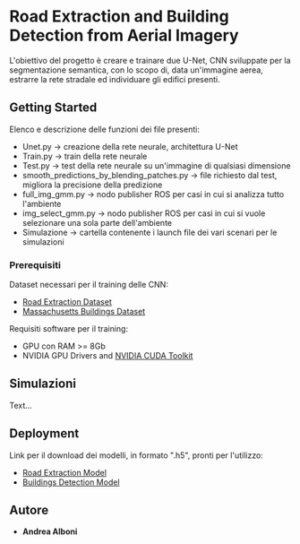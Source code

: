# Road Extraction and Building Detection from Aerial Imagery 

L'obiettivo del progetto è creare e trainare due U-Net, CNN sviluppate per la segmentazione semantica, con lo scopo di, data un'immagine aerea, estrarre la rete 
stradale ed individuare gli edifici presenti.  

## Getting Started

Elenco e descrizione delle funzioni dei file presenti:
- Unet.py                                   -> creazione della rete neurale, architettura U-Net
- Train.py                                  -> train della rete neurale
- Test.py                                   -> test della rete neurale su un'immagine di qualsiasi dimensione
- smooth_predictions_by_blending_patches.py -> file richiesto dal test, migliora la precisione della predizione
- full_img_gmm.py                           -> nodo publisher ROS per casi in cui si analizza tutto l'ambiente
- img_select_gmm.py                         -> nodo publisher ROS per casi in cui si vuole selezionare una sola parte dell'ambiente
- Simulazione                               -> cartella contenente i launch file dei vari scenari per le simulazioni

### Prerequisiti

Dataset necessari per il training delle CNN:
- [Road Extraction Dataset](https://www.kaggle.com/datasets/balraj98/deepglobe-road-extraction-dataset)
- [Massachusetts Buildings Dataset](https://www.kaggle.com/datasets/balraj98/massachusetts-buildings-dataset/code)

Requisiti software per il training:
- GPU con RAM >= 8Gb
- NVIDIA GPU Drivers and [NVIDIA CUDA Toolkit](https://developer.nvidia.com/cuda-toolkit)

## Simulazioni

Text...

## Deployment

Link per il download dei modelli, in formato ".h5", pronti per l'utilizzo:
- [Road Extraction Model](https://drive.google.com/file/d/1dfdPuzAOjxv7tyFnCo3qPSDg3BL5kKfM/view?usp=sharing)
- [Buildings Detection Model](https://drive.google.com/file/d/15yyEJvJOZt-Vyrrf1LVo7sACHjIAR_w8/view?usp=sharing)

## Autore

  - **Andrea Alboni** 
